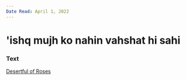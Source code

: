 ```yaml
---
Date Read: April 1, 2022
---
```


# 'ishq mujh ko nahin vahshat hi sahi

### Text
[Desertful of Roses](http://www.columbia.edu/itc/mealac/pritchett/00ghalib/148/index_148.html)

